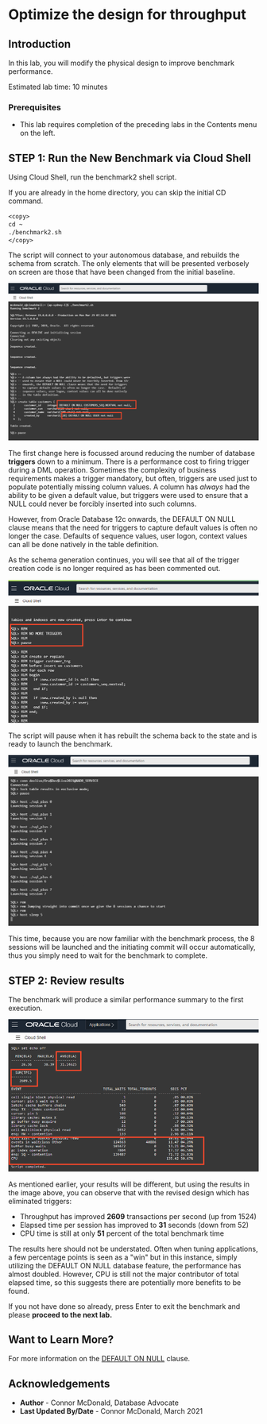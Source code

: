 <!-- Updated March 24, 2020 -->


# Optimize the design for throughput

## Introduction

In this lab, you will modify the physical design to improve benchmark performance.

Estimated lab time: 10 minutes

### Prerequisites

-   This lab requires completion of the preceding labs in the Contents menu on the left.

## **STEP 1:** Run the New Benchmark via Cloud Shell

Using Cloud Shell, run the benchmark2 shell script.

If you are already in the home directory, you can skip the initial CD command.

````
<copy>
cd ~
./benchmark2.sh
</copy>
````

The script will connect to your autonomous database, and rebuilds the schema from scratch.  The only elements that will be presented verbosely on screen are those that have been changed from the initial baseline.

![](./images/through1.png " ")

The first change here is focussed around reducing the number of database **triggers** down to a minimum. There is a performance cost to firing trigger during a DML operation. Sometimes the complexity of business requirements makes a trigger mandatory, but often, triggers are used just to populate potentially missing column values. A column has *always* had the ability to be given a default value, but triggers were used to ensure that a NULL could never be forcibly inserted into such columns. 

However, from Oracle Database 12c onwards, the DEFAULT ON NULL clause means that the need for triggers to capture default values is often no longer the case.  Defaults of sequence values, user logon, context values can all be done natively in the table definition.

As the schema generation continues, you will see that all of the trigger creation code is no longer required as has been commented out.

![](./images/through3.png " ")

The script will pause when it has rebuilt the schema back to the state and is ready to launch the benchmark.

![](./images/through2.png " ")

This time, because you are now familiar with the benchmark process, the 8 sessions will be launched and the initiating commit will occur automatically, thus you simply need to wait for the benchmark to complete.

## **STEP 2:** Review results

The benchmark will produce a similar performance summary to the first execution.

![](./images/through4.png " ")

As mentioned earlier, your results will be different, but using the results in the image above, you can observe that with the revised design which has eliminated triggers:

- Throughput has improved **2609** transactions per second (up from 1524)
- Elapsed time per session has improved to **31** seconds (down from 52)
- CPU time is still at only **51** percent of the total benchmark time

The results here should not be understated. Often when tuning applications, a few percentage points is seen as a "win" but in this instance, simply utilizing the DEFAULT ON NULL database feature, the performance has almost doubled. However, CPU is still not the major contributor of total elapsed time, so this suggests there are potentially more benefits to be found.

If you not have done so already, press Enter to exit the benchmark and please **proceed to the next lab.**

## Want to Learn More?

For more information on the [DEFAULT ON NULL](https://blogs.oracle.com/oraclemagazine/improved-defaults-in-oracle-database-12c) clause.

## Acknowledgements

- **Author** - Connor McDonald, Database Advocate
- **Last Updated By/Date** - Connor McDonald, March 2021

